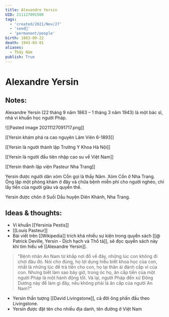 ```yaml
---
title: Alexandre Yersin
UID: 211127091508
tags:
  - 'created/2021/Nov/27'
  - 'seed🥜'
  - 'permanent/people'
birth: 1863-09-22
death: 1943-03-01
aliases:
  - Thầy Năm
publish: True
---
```

# Alexandre Yersin

## Notes:
Alexandre Yersin (22 tháng 9 năm 1863 – 1 tháng 3 năm 1943) là một bác sĩ, nhà vi khuẩn học người Pháp.

![[Pasted image 20211127091717.png]]

[[Yersin khám phá ra cao nguyên Lâm Viên 6-1893]]

[[Yersin là người thành lập Trường Y Khoa Hà Nội]]

[[Yersin là người đầu tiên nhập cao su về Việt Nam]]

[[Yersin thành lập viện Pasteur Nha Trang]]

Yersin được người dân xóm Cồn gọi là thầy Năm. Xóm Cồn ở Nha Trang. Ông lập một phòng khám ở đây và chữa bệnh miễn phí cho người nghèo, chỉ lấy tiền của người giàu và quyền thế.

Yersin được chôn ở Suối Dầu huyện Diên Khánh, Nha Trang.

## Ideas & thoughts:
- Vi khuẩn [[Yersinia Pestis]]
- [[Louis Pasteur]]
- Bài viết trên [[Wikipedia]] trích khá nhiều sự kiện trong quyển sách [[@ Patrick Deville, Yersin - Dịch hạch và Thổ tả]], sẽ đọc quyển sách này khi tìm hiểu về [[Alexandre Yersin]].
> "Bệnh nhân An Nam từ khắp nơi đổ về đây, những lúc con không đi chơi đâu đó. Nói cho đúng, họ lợi dụng hiểu biết khoa học của con, nhất là những lúc để trả tiền cho con, họ lại thân ái đánh cắp ví của con. Nhưng biết làm sao bây giờ, trong óc họ, ăn cắp tiền của một người Pháp là một hành động tốt. Vả lại, người Pháp đến xứ Đông Dương này để làm gì đây, nếu không phải là ăn cắp của người An Nam?"

- Yersin thần tượng [[David Livingstone]], cả đời ông phấn đấu theo Livingstone.
- Yersin được đặt tên cho nhiều địa danh, tên đường ở Việt Nam